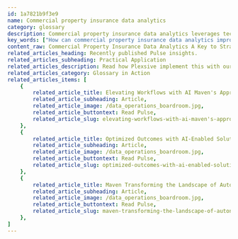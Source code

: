 ```yaml
---
id: 1a7821b9f3e9
name: Commercial property insurance data analytics
category: glossary
description: Commercial property insurance data analytics leverages technology to analyze vast datasets, enhancing insurers' services, efficiency, customer experience, pricing precision, and fraud detection, and unlocking new growth opportunities.
key_words: ["How can commercial property insurance data analytics improve customer service?", "What is the role of IoT in enhancing commercial property insurance analytics?", "How does commercial property insurance data analytics help in fraud reduction?", "In what ways can commercial property insurance data analytics uncover new revenue streams?", "How does cloud technology impact commercial property insurance data analytics?", "What are the benefits of precision pricing in commercial property insurance?", "How can insurers leverage commercial property insurance data analytics for operational efficiency?", "What are the strategic advantages of using data analytics in commercial property insurance?", "How does commercial property insurance data analytics assist in risk management?", "Can commercial property insurance data analytics lead to better product and service allocation?"]
content_raw: Commercial Property Insurance Data Analytics A Key to Strategic Progress Commercial Property Insurance Data Analytics refers to the innovative application of technology to collate and examine large volumes of data, including third-party data. The primary aim is to enhance outcomes for property insurance companies. The influx of technological advancements like the Internet of Things (IoT) and cloud-based technologies has given rise to an abundance of data. Leveraging this data via commercial property insurance data analytics, insurers can extract substantial value and render improved services to risk managers and brokers. As a result, this fosters stronger partnerships and uncovers fresh revenue streams, particularly in the commercial property sector. When it comes to realizing the potential benefits of Commercial Property Insurance Data Analytics, the gains can be substantial Enhanced Customer Experience With deeper insights, insurers can focus more on their customers by anticipating their requirements, fine-tuning their experiences, and tailoring the commercial property insurance services they provide. Exceptional customer service mitigates customer turnover and fuels revenue growth. Operational Efficiency Mining historical data with commercial property insurance data analytics enables insurers to pinpoint strategies to operate more efficiently. For instance, the data might reveal an unnecessary focus on an unpopular product line or highlight areas where resources can be allocated to more profitable products and services. Precision Pricing A crucial benefit of commercial property insurance data analytics is its capacity to determine accurate premium pricing. This helps insurers manage risks effectively and maintain stable prices. Unearthing New Opportunities Advanced analytical systems and modeling capabilities can help discover new possibilities for growth and profitability across a diverse range of products, industries, business segments, and geographical locations. Fraud Reduction Commercial property insurance data analytics also plays an instrumental role in reducing fraud by preempting risks and detecting fraudulent activities in real time. Thus, commercial property insurance data analytics is a vital component in unlocking productivity and forging ahead in today's modern world.
related_articles_heading: Recently published Pulse insights.
related_articles_subheading: Practical Application
related_articles_description: Read how Plexsive implement this with our clients.
related_articles_category: Glossary in Action
related_articles_items: [
	{
		related_article_title: Elevating Workflows with AI Maven's Approach,
		related_article_subheading: Article,
		related_article_image: /data_operations_boardroom.jpg,
		related_article_buttontext: Read Pulse,
		related_article_slug: elevating-workflows-with-ai-maven's-approach
	},
	{
		related_article_title: Optimized Outcomes with AI-Enabled Solutions,
		related_article_subheading: Article,
		related_article_image: /data_operations_boardroom.jpg,
		related_article_buttontext: Read Pulse,
		related_article_slug: optimized-outcomes-with-ai-enabled-solutions
	},
	{
		related_article_title: Maven Transforming the Landscape of Autonomous Vehicles,
		related_article_subheading: Article,
		related_article_image: /data_operations_boardroom.jpg,
		related_article_buttontext: Read Pulse,
		related_article_slug: maven-transforming-the-landscape-of-autonomous-vehicles
	},
]
---
```

